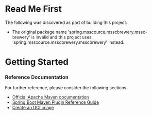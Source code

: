 # Read Me First
The following was discovered as part of building this project:

* The original package name 'spring.msscource.msscbrewery.mssc-brewery' is invalid and this project uses 'spring.msscource.msscbrewery.msscbrewery' instead.

# Getting Started

### Reference Documentation
For further reference, please consider the following sections:

* [Official Apache Maven documentation](https://maven.apache.org/guides/index.html)
* [Spring Boot Maven Plugin Reference Guide](https://docs.spring.io/spring-boot/docs/2.5.3/maven-plugin/reference/html/)
* [Create an OCI image](https://docs.spring.io/spring-boot/docs/2.5.3/maven-plugin/reference/html/#build-image)

